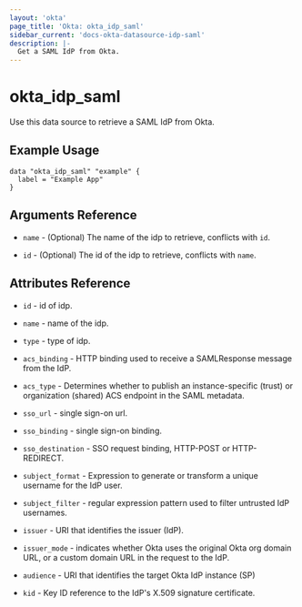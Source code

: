 ```yaml
---
layout: 'okta'
page_title: 'Okta: okta_idp_saml'
sidebar_current: 'docs-okta-datasource-idp-saml'
description: |-
  Get a SAML IdP from Okta.
---
```


# okta_idp_saml

Use this data source to retrieve a SAML IdP from Okta.

## Example Usage

```hcl
data "okta_idp_saml" "example" {
  label = "Example App"
}
```

## Arguments Reference

- `name` - (Optional) The name of the idp to retrieve, conflicts with `id`.

- `id` - (Optional) The id of the idp to retrieve, conflicts with `name`.

## Attributes Reference

- `id` - id of idp.

- `name` - name of the idp.

- `type` - type of idp.

- `acs_binding` - HTTP binding used to receive a SAMLResponse message from the IdP.

- `acs_type` - Determines whether to publish an instance-specific (trust) or organization (shared) ACS endpoint in the SAML metadata.

- `sso_url` - single sign-on url.

- `sso_binding` - single sign-on binding.

- `sso_destination` - SSO request binding, HTTP-POST or HTTP-REDIRECT.

- `subject_format` - Expression to generate or transform a unique username for the IdP user.

- `subject_filter` - regular expression pattern used to filter untrusted IdP usernames.

- `issuer` - URI that identifies the issuer (IdP).

- `issuer_mode` - indicates whether Okta uses the original Okta org domain URL, or a custom domain URL in the request to the IdP.

- `audience` - URI that identifies the target Okta IdP instance (SP)

- `kid` - Key ID reference to the IdP's X.509 signature certificate.
